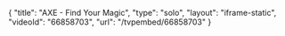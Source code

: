 {
    "title": "AXE - Find Your Magic",
    "type": "solo",
    "layout": "iframe-static",
    "videoId": "66858703",
    "url": "\/tvpembed\/66858703"
}